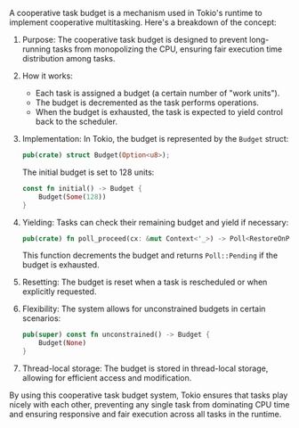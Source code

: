 A cooperative task budget is a mechanism used in Tokio's runtime to implement
cooperative multitasking. Here's a breakdown of the concept:

1. Purpose:
   The cooperative task budget is designed to prevent long-running tasks from
   monopolizing the CPU, ensuring fair execution time distribution among tasks.

2. How it works:
   - Each task is assigned a budget (a certain number of "work units").
   - The budget is decremented as the task performs operations.
   - When the budget is exhausted, the task is expected to yield control back
     to the scheduler.

3. Implementation:
   In Tokio, the budget is represented by the `Budget` struct:

   ```rust
   pub(crate) struct Budget(Option<u8>);
   ```

   The initial budget is set to 128 units:

   ```rust
   const fn initial() -> Budget {
       Budget(Some(128))
   }
   ```

4. Yielding:
   Tasks can check their remaining budget and yield if necessary:

   ```rust
   pub(crate) fn poll_proceed(cx: &mut Context<'_>) -> Poll<RestoreOnPending>
   ```

   This function decrements the budget and returns `Poll::Pending` if the
   budget is exhausted.

5. Resetting:
   The budget is reset when a task is rescheduled or when explicitly requested.

6. Flexibility:
   The system allows for unconstrained budgets in certain scenarios:

   ```rust
   pub(super) const fn unconstrained() -> Budget {
       Budget(None)
   }
   ```

7. Thread-local storage:
   The budget is stored in thread-local storage, allowing for efficient access
   and modification.

By using this cooperative task budget system, Tokio ensures that tasks play
nicely with each other, preventing any single task from dominating CPU time
and ensuring responsive and fair execution across all tasks in the runtime.
